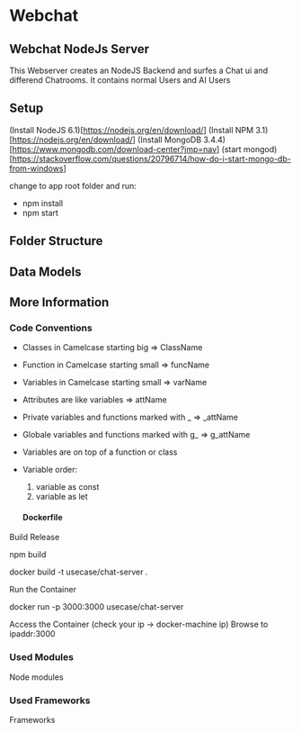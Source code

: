 # Webchat

## Webchat NodeJs Server

This Webserver creates an NodeJS Backend and surfes a Chat ui and differend Chatrooms. It contains normal Users and AI Users

## Setup

(Install NodeJS 6.1)[<https://nodejs.org/en/download/>] (Install NPM 3.1)[<https://nodejs.org/en/download/>] (Install MongoDB 3.4.4)[<https://www.mongodb.com/download-center?jmp=nav>] (start mongod)[<https://stackoverflow.com/questions/20796714/how-do-i-start-mongo-db-from-windows>]

change to app root folder and run:

- npm install
- npm start

## Folder Structure

## Data Models

## More Information

### Code Conventions

- Classes in Camelcase starting big => ClassName
- Function in Camelcase starting small => funcName
- Variables in Camelcase starting small => varName
- Attributes are like variables => attName
- Private variables and functions marked with _ => _attName
- Globale variables and functions marked with g_ => g_attName
- Variables are on top of a function or class
- Variable order:

  1. variable as const
  2. variable as let

    #### Dockerfile

Build Release

npm build

docker build -t usecase/chat-server .

Run the Container

docker run -p 3000:3000 usecase/chat-server

Access the Container (check your ip -> docker-machine ip) Browse to ipaddr:3000

### Used Modules

Node modules

### Used Frameworks

Frameworks
